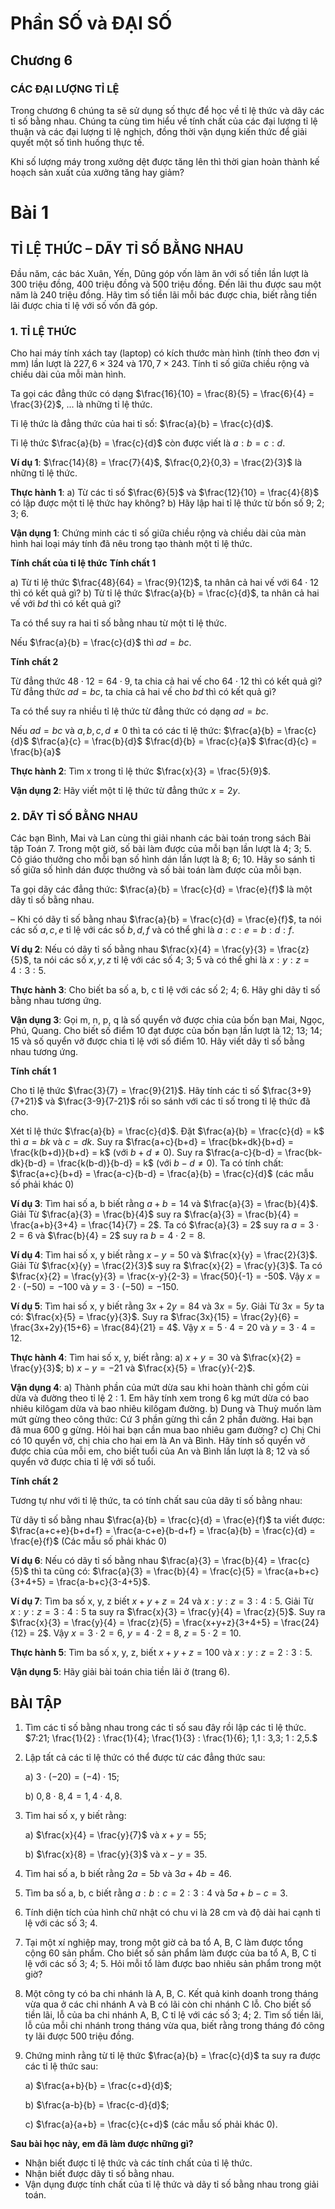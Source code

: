 # Phần SỐ và ĐẠI SỐ

## Chương 6
### CÁC ĐẠI LƯỢNG TỈ LỆ

Trong chương 6 chúng ta sẽ sử dụng số thực để học về tỉ lệ thức và dãy các tỉ số bằng nhau. Chúng ta cùng tìm hiểu về tính chất của các đại lượng tỉ lệ thuận và các đại lượng tỉ lệ nghịch, đồng thời vận dụng kiến thức để giải quyết một số tình huống thực tế.

Khi số lượng máy trong xưởng dệt được tăng lên thì thời gian hoàn thành kế hoạch sản xuất của xưởng tăng hay giảm?

# Bài 1
## TỈ LỆ THỨC – DÃY TỈ SỐ BẰNG NHAU

Đầu năm, các bác Xuân, Yến, Dũng góp vốn làm ăn với số tiền lần lượt là 300 triệu đồng, 400 triệu đồng và 500 triệu đồng. Đến lãi thu được sau một năm là 240 triệu đồng. Hãy tìm số tiền lãi mỗi bác được chia, biết rằng tiền lãi được chia tỉ lệ với số vốn đã góp.

### 1. TỈ LỆ THỨC

Cho hai máy tính xách tay (laptop) có kích thước màn hình (tính theo đơn vị mm) lần lượt là $227,6 \times 324$ và $170,7 \times 243$. Tính tỉ số giữa chiều rộng và chiều dài của mỗi màn hình.

Ta gọi các đẳng thức có dạng $\frac{16}{10} = \frac{8}{5} = \frac{6}{4} = \frac{3}{2}$, ... là những tỉ lệ thức.

Tỉ lệ thức là đẳng thức của hai tỉ số: $\frac{a}{b} = \frac{c}{d}$.

Tỉ lệ thức $\frac{a}{b} = \frac{c}{d}$ còn được viết là $a : b = c : d$.

**Ví dụ 1**: $\frac{14}{8} = \frac{7}{4}$, $\frac{0,2}{0,3} = \frac{2}{3}$ là những tỉ lệ thức.

**Thực hành 1**:
a) Từ các tỉ số $\frac{6}{5}$ và $\frac{12}{10} = \frac{4}{8}$ có lập được một tỉ lệ thức hay không?
b) Hãy lập hai tỉ lệ thức từ bốn số 9; 2; 3; 6.

**Vận dụng 1**: Chứng minh các tỉ số giữa chiều rộng và chiều dài của màn hình hai loại máy tính đã nêu trong tạo thành một tỉ lệ thức.

**Tính chất của tỉ lệ thức**
**Tính chất 1**

a) Từ tỉ lệ thức $\frac{48}{64} = \frac{9}{12}$, ta nhân cả hai vế với $64 \cdot 12$ thì có kết quả gì?
b) Từ tỉ lệ thức $\frac{a}{b} = \frac{c}{d}$, ta nhân cả hai vế với $bd$ thì có kết quả gì?

Ta có thể suy ra hai tỉ số bằng nhau từ một tỉ lệ thức.

Nếu $\frac{a}{b} = \frac{c}{d}$ thì $ad = bc$.

**Tính chất 2**

Từ đẳng thức $48 \cdot 12 = 64 \cdot 9$, ta chia cả hai vế cho $64 \cdot 12$ thì có kết quả gì?
Từ đẳng thức $ad = bc$, ta chia cả hai vế cho $bd$ thì có kết quả gì?

Ta có thể suy ra nhiều tỉ lệ thức từ đẳng thức có dạng $ad = bc$.

Nếu $ad = bc$ và $a, b, c, d \neq 0$ thì ta có các tỉ lệ thức:
$\frac{a}{b} = \frac{c}{d}$
$\frac{a}{c} = \frac{b}{d}$
$\frac{d}{b} = \frac{c}{a}$
$\frac{d}{c} = \frac{b}{a}$

**Thực hành 2**: Tìm x trong tỉ lệ thức $\frac{x}{3} = \frac{5}{9}$.

**Vận dụng 2**: Hãy viết một tỉ lệ thức từ đẳng thức $x = 2y$.

### 2. DÃY TỈ SỐ BẰNG NHAU

Các bạn Bình, Mai và Lan cùng thi giải nhanh các bài toán trong sách Bài tập Toán 7. Trong một giờ, số bài làm được của mỗi bạn lần lượt là 4; 3; 5. Cô giáo thưởng cho mỗi bạn số hình dán lần lượt là 8; 6; 10. Hãy so sánh tỉ số giữa số hình dán được thưởng và số bài toán làm được của mỗi bạn.

Ta gọi dãy các đẳng thức: $\frac{a}{b} = \frac{c}{d} = \frac{e}{f}$ là một dãy tỉ số bằng nhau.

– Khi có dãy tỉ số bằng nhau $\frac{a}{b} = \frac{c}{d} = \frac{e}{f}$, ta nói các số $a, c, e$ tỉ lệ với các số $b, d, f$ và có thể ghi là $a : c : e = b : d : f$.

**Ví dụ 2**: Nếu có dãy tỉ số bằng nhau $\frac{x}{4} = \frac{y}{3} = \frac{z}{5}$, ta nói các số $x, y, z$ tỉ lệ với các số 4; 3; 5 và có thể ghi là $x : y : z = 4 : 3 : 5$.

**Thực hành 3**: Cho biết ba số a, b, c tỉ lệ với các số 2; 4; 6. Hãy ghi dãy tỉ số bằng nhau tương ứng.

**Vận dụng 3**: Gọi m, n, p, q là số quyển vở được chia của bốn bạn Mai, Ngọc, Phú, Quang. Cho biết số điểm 10 đạt được của bốn bạn lần lượt là 12; 13; 14; 15 và số quyển vở được chia tỉ lệ với số điểm 10. Hãy viết dãy tỉ số bằng nhau tương ứng.

**Tính chất 1**

Cho tỉ lệ thức $\frac{3}{7} = \frac{9}{21}$. Hãy tính các tỉ số $\frac{3+9}{7+21}$ và $\frac{3-9}{7-21}$ rồi so sánh với các tỉ số trong tỉ lệ thức đã cho.

Xét tỉ lệ thức $\frac{a}{b} = \frac{c}{d}$. Đặt $\frac{a}{b} = \frac{c}{d} = k$ thì $a = bk$ và $c = dk$.
Suy ra $\frac{a+c}{b+d} = \frac{bk+dk}{b+d} = \frac{k(b+d)}{b+d} = k$ (với $b+d \neq 0$).
Suy ra $\frac{a-c}{b-d} = \frac{bk-dk}{b-d} = \frac{k(b-d)}{b-d} = k$ (với $b-d \neq 0$).
Ta có tính chất:
$\frac{a+c}{b+d} = \frac{a-c}{b-d} = \frac{a}{b} = \frac{c}{d}$ (các mẫu số phải khác 0)

**Ví dụ 3**:
Tìm hai số a, b biết rằng $a + b = 14$ và $\frac{a}{3} = \frac{b}{4}$.
Giải
Từ $\frac{a}{3} = \frac{b}{4}$ suy ra $\frac{a}{3} = \frac{b}{4} = \frac{a+b}{3+4} = \frac{14}{7} = 2$.
Ta có $\frac{a}{3} = 2$ suy ra $a = 3 \cdot 2 = 6$ và $\frac{b}{4} = 2$ suy ra $b = 4 \cdot 2 = 8$.

**Ví dụ 4**:
Tìm hai số x, y biết rằng $x - y = 50$ và $\frac{x}{y} = \frac{2}{3}$.
Giải
Từ $\frac{x}{y} = \frac{2}{3}$ suy ra $\frac{x}{2} = \frac{y}{3}$.
Ta có $\frac{x}{2} = \frac{y}{3} = \frac{x-y}{2-3} = \frac{50}{-1} = -50$.
Vậy $x = 2 \cdot (-50) = -100$ và $y = 3 \cdot (-50) = -150$.

**Ví dụ 5**: Tìm hai số x, y biết rằng $3x + 2y = 84$ và $3x = 5y$.
Giải
Từ $3x = 5y$ ta có: $\frac{x}{5} = \frac{y}{3}$.
Suy ra $\frac{3x}{15} = \frac{2y}{6} = \frac{3x+2y}{15+6} = \frac{84}{21} = 4$.
Vậy $x = 5 \cdot 4 = 20$ và $y = 3 \cdot 4 = 12$.

**Thực hành 4**: Tìm hai số x, y, biết rằng:
a) $x + y = 30$ và $\frac{x}{2} = \frac{y}{3}$;
b) $x - y = -21$ và $\frac{x}{5} = \frac{y}{-2}$.

**Vận dụng 4**:
a) Thành phần của mứt dừa sau khi hoàn thành chỉ gồm cùi dừa và đường theo tỉ lệ 2 : 1. Em hãy tính xem trong 6 kg mứt dừa có bao nhiêu kilôgam dừa và bao nhiêu kilôgam đường.
b) Dung và Thuỳ muốn làm mứt gừng theo công thức: Cứ 3 phần gừng thì cần 2 phần đường. Hai bạn đã mua 600 g gừng. Hỏi hai bạn cần mua bao nhiêu gam đường?
c) Chị Chi có 10 quyển vở, chị chia cho hai em là An và Bình. Hãy tính số quyển vở được chia của mỗi em, cho biết tuổi của An và Bình lần lượt là 8; 12 và số quyển vở được chia tỉ lệ với số tuổi.

**Tính chất 2**

Tương tự như với tỉ lệ thức, ta có tính chất sau của dãy tỉ số bằng nhau:

Từ dãy tỉ số bằng nhau $\frac{a}{b} = \frac{c}{d} = \frac{e}{f}$ ta viết được:
$\frac{a+c+e}{b+d+f} = \frac{a-c+e}{b-d+f} = \frac{a}{b} = \frac{c}{d} = \frac{e}{f}$ (Các mẫu số phải khác 0)

**Ví dụ 6**: Nếu có dãy tỉ số bằng nhau $\frac{a}{3} = \frac{b}{4} = \frac{c}{5}$ thì ta cũng có:
$\frac{a}{3} = \frac{b}{4} = \frac{c}{5} = \frac{a+b+c}{3+4+5} = \frac{a-b+c}{3-4+5}$.

**Ví dụ 7**:
Tìm ba số x, y, z biết $x + y + z = 24$ và $x : y : z = 3 : 4 : 5$.
Giải
Từ $x : y : z = 3 : 4 : 5$ ta suy ra $\frac{x}{3} = \frac{y}{4} = \frac{z}{5}$.
Suy ra $\frac{x}{3} = \frac{y}{4} = \frac{z}{5} = \frac{x+y+z}{3+4+5} = \frac{24}{12} = 2$.
Vậy $x = 3 \cdot 2 = 6$, $y = 4 \cdot 2 = 8$, $z = 5 \cdot 2 = 10$.

**Thực hành 5**: Tìm ba số x, y, z, biết $x + y + z = 100$ và $x : y : z = 2 : 3 : 5$.

**Vận dụng 5**: Hãy giải bài toán chia tiền lãi ở (trang 6).

## BÀI TẬP

1. Tìm các tỉ số bằng nhau trong các tỉ số sau đây rồi lập các tỉ lệ thức.
   $7:21; \frac{1}{2} : \frac{1}{4}; \frac{1}{3} : \frac{1}{6}; 1,1 : 3,3; 1 : 2,5.$
2. Lập tất cả các tỉ lệ thức có thể được từ các đẳng thức sau:

   a) $3 \cdot (-20) = (-4) \cdot 15;$

   b) $0,8 \cdot 8,4 = 1,4 \cdot 4,8.$
   
3. Tìm hai số x, y biết rằng:

   a) $\frac{x}{4} = \frac{y}{7}$ và $x + y = 55;$

   b) $\frac{x}{8} = \frac{y}{3}$ và $x - y = 35.$
   
4. Tìm hai số a, b biết rằng $2a = 5b$ và $3a + 4b = 46$.
5. Tìm ba số a, b, c biết rằng $a : b : c = 2 : 3 : 4$ và $5a + b - c = 3$.
6. Tính diện tích của hình chữ nhật có chu vi là 28 cm và độ dài hai cạnh tỉ lệ với các số 3; 4.
7. Tại một xí nghiệp may, trong một giờ cả ba tổ A, B, C làm được tổng cộng 60 sản phẩm. Cho biết số sản phẩm làm được của ba tổ A, B, C tỉ lệ với các số 3; 4; 5. Hỏi mỗi tổ làm được bao nhiêu sản phẩm trong một giờ?
    
8. Một công ty có ba chi nhánh là A, B, C. Kết quả kinh doanh trong tháng vừa qua ở các chi nhánh A và B có lãi còn chi nhánh C lỗ. Cho biết số tiền lãi, lỗ của ba chi nhánh A, B, C tỉ lệ với các số 3; 4; 2. Tìm số tiền lãi, lỗ của mỗi chi nhánh trong tháng vừa qua, biết rằng trong tháng đó công ty lãi được 500 triệu đồng.
9. Chứng minh rằng từ tỉ lệ thức $\frac{a}{b} = \frac{c}{d}$ ta suy ra được các tỉ lệ thức sau:

   a) $\frac{a+b}{b} = \frac{c+d}{d}$;
   
   b) $\frac{a-b}{b} = \frac{c-d}{d}$;
   
   c) $\frac{a}{a+b} = \frac{c}{c+d}$ (các mẫu số phải khác 0).

**Sau bài học này, em đã làm được những gì?**
- Nhận biết được tỉ lệ thức và các tính chất của tỉ lệ thức.
- Nhận biết được dãy tỉ số bằng nhau.
- Vận dụng được tính chất của tỉ lệ thức và dãy tỉ số bằng nhau trong giải toán.
